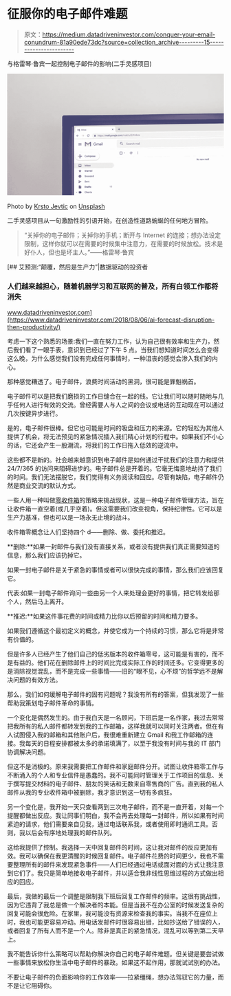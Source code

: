 # 征服你的电子邮件难题

> 原文：<https://medium.datadriveninvestor.com/conquer-your-email-conundrum-81a90ede73dc?source=collection_archive---------15----------------------->

与格雷琴·鲁宾一起控制电子邮件的影响(二手灵感项目)

![](img/1722c5dd2c49020738a9902990fbb809.png)

Photo by [Krsto Jevtic](https://unsplash.com/@krstoj?utm_source=unsplash&utm_medium=referral&utm_content=creditCopyText) on [Unsplash](https://unsplash.com/s/photos/email?utm_source=unsplash&utm_medium=referral&utm_content=creditCopyText)

二手灵感项目从一句激励性的引语开始，在创造性道路蜿蜒的任何地方冒险。

> “关掉你的电子邮件；关掉你的手机；断开与 Internet 的连接；想办法设定限制，这样你就可以在需要的时候集中注意力，在需要的时候放松。技术是好仆人，但也是坏主人。”——格雷琴·鲁宾

[](https://www.datadriveninvestor.com/2018/08/06/ai-forecast-disruption-then-productivity/) [## 艾预测:“颠覆，然后是生产力”|数据驱动的投资者

### 人们越来越担心，随着机器学习和互联网的普及，所有白领工作都将消失

www.datadriveninvestor.com](https://www.datadriveninvestor.com/2018/08/06/ai-forecast-disruption-then-productivity/) 

考虑一下这个熟悉的场景:我们一直在努力工作，认为自己很有效率和生产力，然后我们看了一眼手表，意识到已经过了下午 5 点。当我们想知道时间怎么会变得这么晚，为什么感觉我们没有完成任何事情时，一种沮丧的感觉会渗入我们的内心。

那种感觉糟透了。电子邮件，浪费时间活动的黑洞，很可能是罪魁祸首。

电子邮件可以是把我们磨损的工作日缝合在一起的线。它让我们可以随时随地与几乎任何人进行有效的交流。曾经需要人与人之间的会议或电话的互动现在可以通过几次按键异步进行。

是的，电子邮件很棒。但它也可能是时间的吸盘和压力的来源。它的轻松为其他人提供了机会，将无法预见的紧急情况插入我们精心计划的行程中。如果我们不小心的话，它还会产生一股潮流，将我们的工作日拖入低效的逆流中。

这些都不是新的。社会越来越意识到电子邮件是如何通过干扰我们的注意力和提供 24/7/365 的访问来阻碍进步的。电子邮件总是开着的。它毫无悔意地劫持了我们的时间。我们无法摆脱它，我们觉得有义务阅读和回应。尽管有缺陷，电子邮件仍然是商业交流的默认方式。

一些人用一种叫做[零收件箱](https://www.fastcompany.com/40507663/the-7-step-guide-to-achieving-inbox-zero-and-staying-there-in-2018)的策略来挑战现状，这是一种电子邮件管理方法，旨在让收件箱一直空着(或几乎空着)。但这需要我们改变视角，保持纪律性。它可以是生产力基准，但也可以是一场永无止境的战斗。

收件箱零概念让人们坚持四个 d——删除、做、委托和推迟。

**删除:**如果一封邮件与我们没有直接关系，或者没有提供我们真正需要知道的信息，那么我们应该扔掉它。

如果一封电子邮件是关于紧急的事情或者可以很快完成的事情，那么我们应该回复它。

代表:如果一封电子邮件询问一些由另一个人来处理会更好的事情，把它转发给那个人，然后马上离开。

**推迟:**如果这件事花费的时间或精力比你以后预留的时间和精力要多。

如果我们遵循这个最初定义的概念，并使它成为一个持续的习惯，那么它将是非常有价值的。

但是许多人已经产生了他们自己的低劣版本的收件箱零号，这可能是有害的，而不是有益的。他们花在删除邮件上的时间比完成实际工作的时间还多。它变得更多的是消除视觉混乱，而不是完成一些事情——旧的“眼不见，心不烦”的哲学远不是解决问题的有效方法。

那么，我们如何缓解电子邮件的固有问题呢？我没有所有的答案，但我发现了一些帮助我策划电子邮件革命的事情。

一个变化是偶然发生的。由于我白天是一名顾问，下班后是一名作家，我过去常常把我所有的私人邮件都转发到我的工作邮箱，这样我就可以同时关注两者。但在有人试图侵入我的邮箱和其他账户后，我很难重新建立 Gmail 和我工作邮箱的连接。我每天的日程安排都被太多的承诺填满了，以至于我没有时间与我的 IT 部门协调解决问题。

但这不是消极的。原来我需要把工作邮件和家庭邮件分开。试图让收件箱零工作与不断涌入的个人和专业信件是愚蠢的。我不可能同时管理关于工作项目的信息、关于撰写提交材料的电子邮件、朋友的笑话和无数来自零售商的广告。直到我的私人邮件从我的专业收件箱中被删除，我才意识到这一切有多疯狂。

另一个变化是，我开始一天只查看两到三次电子邮件，而不是一直开着，对每一个提醒都做出反应。我让同事们明白，我不会再去处理每一封邮件，所以如果有时间紧迫的请求，他们需要亲自见我，通过电话联系我，或者使用即时通讯工具。否则，我以后会有序地处理我的邮件队列。

这给我提供了控制。我选择一天中回复邮件的时间，这让我对邮件的反应更加有效。我可以确保在我更清醒的时候回复邮件。电子邮件花费的时间更少，我也不需要整理所有的邮件来发现紧急事件——人们已经通过电话或面对面的方式让我注意到它们了。我只是简单地接收电子邮件，并以适合我非线性思维过程的方式做出相应的回应。

最后，我做的最后一个调整是限制我下班后回复工作邮件的频率。这很有挑战性，因为它违背了我总是做一个解决者的本能。但是当我不在办公室的时候发送复杂的回复可能会很危险。在家里，我可能没有资源来检查我的事实。当我不在座位上时，我也可能更容易冲动。用电话发邮件时很容易出错，比如抄送给了错误的人，或者回复了所有人而不是一个人。除非是真正的紧急情况，混乱可以等到第二天早上。

我不能告诉你什么策略可以帮助你解决你自己的电子邮件难题。但关键是要尝试做一些事情来放松你生活中电子邮件的暴政。如果这不起作用，那就试试别的办法。

不要让电子邮件的负面影响你的工作效率——拉紧缰绳，想办法驾驭它的力量，而不是让它阻碍你。